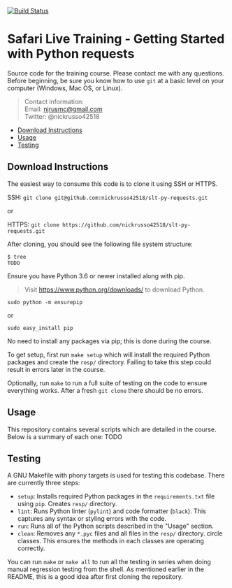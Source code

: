 [![Build Status](
https://travis-ci.com/nickrusso42518/slt-py-requests.svg?branch=master)](
https://travis-ci.com/nickrusso42518/slt-py-requests)

# Safari Live Training - Getting Started with Python requests
Source code for the training course. Please contact me with any questions.
Before beginning, be sure you know how to use `git` at a basic level on
your computer (Windows, Mac OS, or Linux).


> Contact information:\
> Email:    njrusmc@gmail.com\
> Twitter:  @nickrusso42518

  * [Download Instructions](#download-instructions)
  * [Usage](#usage)
  * [Testing](#testing)

## Download Instructions
The easiest way to consume this code is to clone it using SSH or HTTPS.

SSH: `git clone git@github.com:nickrusso42518/slt-py-requests.git`

or

HTTPS: `git clone https://github.com/nickrusso42518/slt-py-requests.git`

After cloning, you should see the following file system structure:

```
$ tree
TODO
```

Ensure you have Python 3.6 or newer installed along with pip.

> Visit https://www.python.org/downloads/ to download Python.

`sudo python -m ensurepip`

or

`sudo easy_install pip`

No need to install any packages via pip; this is done during the course.

To get setup, first run `make setup` which will install the required
Python packages and create the `resp/` directory. Failing to take
this step could result in errors later in the course.

Optionally, run `make` to run a full suite of testing on the code
to ensure everything works. After a fresh `git clone` there should
be no errors.

## Usage
This repository contains several scripts which are detailed in the course.
Below is a summary of each one:
TODO

## Testing
A GNU Makefile with phony targets is used for testing this codebase.
There are currently three steps:
  * `setup`: Installs required Python packages in the `requirements.txt`
    file using `pip`. Creates `resp/` directory.
  * `lint`: Runs Python linter (`pylint`) and code formatter (`black`).
    This captures any syntax or styling errors with the code.
  * `run`: Runs all of the Python scripts described in the "Usage" section.
  * `clean`: Removes any `*.pyc` files and all files in the `resp/` directory.
    circle classes. This ensures the methods in each classes are operating
    correctly.

You can run `make` or `make all` to run all the testing in series when doing
manual regression testing from the shell. As mentioned earlier in the README,
this is a good idea after first cloning the repository.
